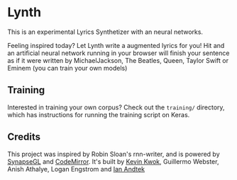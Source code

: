 # Lynth 

This is an experimental Lyrics Synthetizer with an neural networks.

Feeling inspired today? Let Lynth write a augmented lyrics for you! Hit <Tab> and an artificial neural network running in your browser will finish your sentence as if it were written by MichaelJackson, The Beatles, Queen, Taylor Swift or Eminem (you can train your own models)


## Training

Interested in training your own corpus? Check out the `training/` directory, which has instructions for running the training script on Keras. 


## Credits

This project was inspired by Robin Sloan's rnn-writer, and is powered by [SynapseGL](http://synapsegl.network/) and [CodeMirror](https://codemirror.net/). It's built by [Kevin Kwok](https://twitter.com/antimatter15), Guillermo Webster, Anish Athalye, Logan Engstrom and [Ian Andtek](http://andtek.pro)
